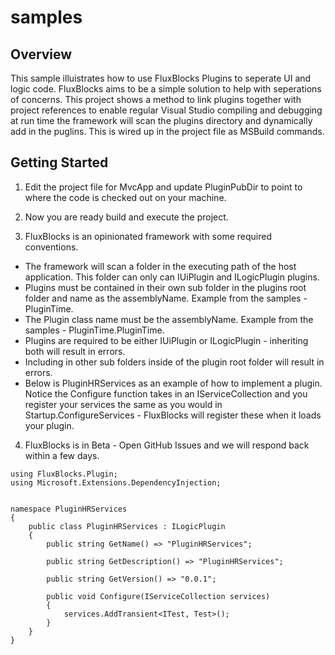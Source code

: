 # samples

## Overview
This sample illuistrates how to use FluxBlocks Plugins to seperate UI and logic code. FluxBlocks aims to be a simple solution to help with seperations of concerns. This project shows a method to link plugins together with project references to enable regular Visual Studio compiling and debugging at run time the framework will scan the plugins directory and dynamically add in the puglins. This is wired up in the project file as MSBuild commands.

## Getting Started
1. Edit the project file for MvcApp and update PluginPubDir to point to where the code is checked out on your machine.

2. Now you are ready build and execute the project.

3. FluxBlocks is an opinionated framework with some required conventions.
  * The framework will scan a folder in the executing path of the host application. This folder can only can IUiPlugin and ILogicPlugin plugins.
  * Plugins must be contained in their own sub folder in the plugins root folder and name as the assemblyName. Example from the samples - PluginTime.
  * The Plugin class name must be the assemblyName. Example from the samples - PluginTime.PluginTime.
  * Plugins are required to be either IUiPlugin or ILogicPlugin - inheriting both will result in errors.
  * Including in other sub folders inside of the plugin root folder will result in errors.
  * Below is PluginHRServices as an example of how to implement a plugin. Notice the Configure function takes in an IServiceCollection and you register your services the same as you would in Startup.ConfigureServices - FluxBlocks will register these when it loads your plugin.

4. FluxBlocks is in Beta - Open GitHub Issues and we will respond back within a few days.

```
using FluxBlocks.Plugin;
using Microsoft.Extensions.DependencyInjection;


namespace PluginHRServices
{
    public class PluginHRServices : ILogicPlugin
    {
        public string GetName() => "PluginHRServices";

        public string GetDescription() => "PluginHRServices";

        public string GetVersion() => "0.0.1";

        public void Configure(IServiceCollection services)
        {
            services.AddTransient<ITest, Test>();
        }
    }
}
```